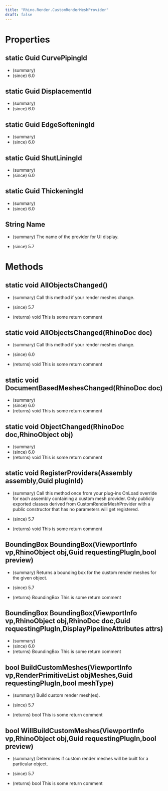 ```yaml
---
title: "Rhino.Render.CustomRenderMeshProvider"
draft: false
---
```


# Properties
## static Guid CurvePipingId
- (summary) 
- (since) 6.0
## static Guid DisplacementId
- (summary) 
- (since) 6.0
## static Guid EdgeSofteningId
- (summary) 
- (since) 6.0
## static Guid ShutLiningId
- (summary) 
- (since) 6.0
## static Guid ThickeningId
- (summary) 
- (since) 6.0
## String Name
- (summary) 
     The name of the provider for UI display.
     
- (since) 5.7
# Methods
## static void AllObjectsChanged()
- (summary) 
     Call this method if your render meshes change.
     
- (since) 5.7
- (returns) void This is some return comment
## static void AllObjectsChanged(RhinoDoc doc)
- (summary) 
     Call this method if your render meshes change.
     
- (since) 6.0
- (returns) void This is some return comment
## static void DocumentBasedMeshesChanged(RhinoDoc doc)
- (summary) 
- (since) 6.0
- (returns) void This is some return comment
## static void ObjectChanged(RhinoDoc doc,RhinoObject obj)
- (summary) 
- (since) 6.0
- (returns) void This is some return comment
## static void RegisterProviders(Assembly assembly,Guid pluginId)
- (summary) 
     Call this method once from your plug-ins OnLoad override for each
     assembly containing a custom mesh provider.  Only publicly exported
     classes derived from CustomRenderMeshProvider with a public constructor
     that has no parameters will get registered.
     
- (since) 5.7
- (returns) void This is some return comment
## BoundingBox BoundingBox(ViewportInfo vp,RhinoObject obj,Guid requestingPlugIn,bool preview)
- (summary) 
     Returns a bounding box for the custom render meshes for the given object.
     
- (since) 5.7
- (returns) BoundingBox This is some return comment
## BoundingBox BoundingBox(ViewportInfo vp,RhinoObject obj,RhinoDoc doc,Guid requestingPlugIn,DisplayPipelineAttributes attrs)
- (summary) 
- (since) 6.0
- (returns) BoundingBox This is some return comment
## bool BuildCustomMeshes(ViewportInfo vp,RenderPrimitiveList objMeshes,Guid requestingPlugIn,bool meshType)
- (summary) 
     Build custom render mesh(es).
     
- (since) 5.7
- (returns) bool This is some return comment
## bool WillBuildCustomMeshes(ViewportInfo vp,RhinoObject obj,Guid requestingPlugIn,bool preview)
- (summary) 
     Determines if custom render meshes will be built for a particular object.
     
- (since) 5.7
- (returns) bool This is some return comment
